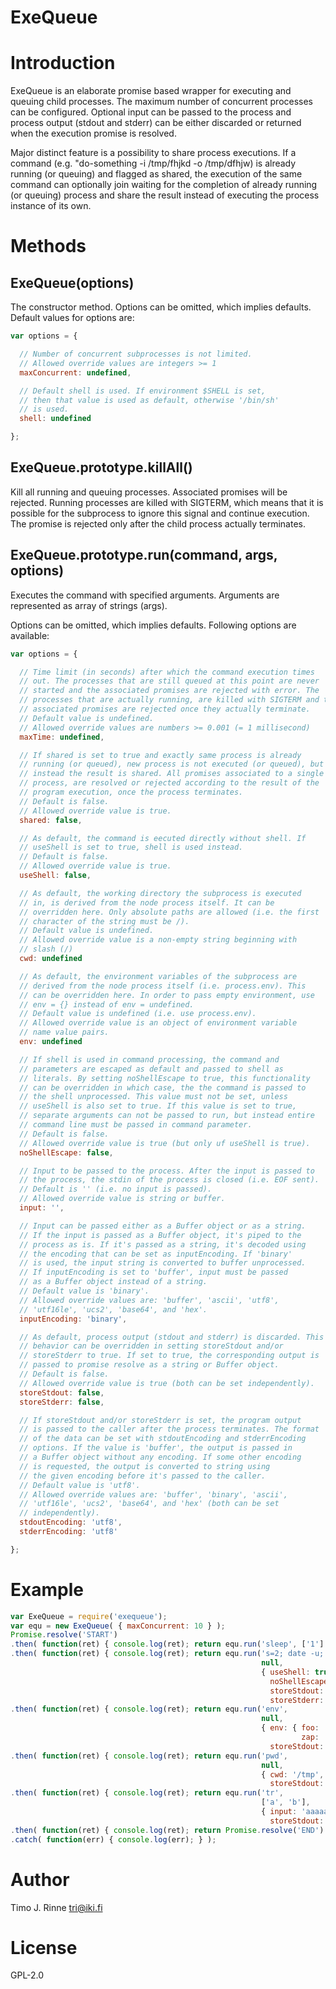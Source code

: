 ExeQueue
========

Introduction
============

ExeQueue is an elaborate promise based wrapper for executing and
queuing child processes. The maximum number of concurrent processes
can be configured. Optional input can be passed to the process and
process output (stdout and stderr) can be either discarded or returned
when the execution promise is resolved.

Major distinct feature is a possibility to share process
executions. If a command (e.g. "do-something -i /tmp/fhjkd -o
/tmp/dfhjw) is already running (or queuing) and flagged as shared, the
execution of the same command can optionally join waiting for the
completion of already running (or queuing) process and share the
result instead of executing the process instance of its own.

Methods
=======

ExeQueue(options)
-----------------

The constructor method. Options can be omitted, which implies
defaults. Default values for options are:

```js
var options = {

  // Number of concurrent subprocesses is not limited.
  // Allowed override values are integers >= 1
  maxConcurrent: undefined, 

  // Default shell is used. If environment $SHELL is set, 
  // then that value is used as default, otherwise '/bin/sh'
  // is used.
  shell: undefined

};
```

ExeQueue.prototype.killAll()
----------------------------

Kill all running and queuing processes. Associated promises will be
rejected. Running processes are killed with SIGTERM, which means that
it is possible for the subprocess to ignore this signal and continue
execution. The promise is rejected only after the child process
actually terminates.

ExeQueue.prototype.run(command, args, options)
----------------------------------------------

Executes the command with specified arguments. Arguments are
represented as array of strings (args).

Options can be omitted, which implies defaults. Following options are
available:

```js
var options = {

  // Time limit (in seconds) after which the command execution times
  // out. The processes that are still queued at this point are never
  // started and the associated promises are rejected with error. The
  // processes that are actually running, are killed with SIGTERM and the
  // associated promises are rejected once they actually terminate.
  // Default value is undefined.
  // Allowed override values are numbers >= 0.001 (= 1 millisecond)
  maxTime: undefined,

  // If shared is set to true and exactly same process is already
  // running (or queued), new process is not executed (or queued), but
  // instead the result is shared. All promises associated to a single
  // process, are resolved or rejected according to the result of the
  // program execution, once the process terminates.
  // Default is false.
  // Allowed override value is true.
  shared: false,

  // As default, the command is eecuted directly without shell. If
  // useShell is set to true, shell is used instead.
  // Default is false.
  // Allowed override value is true.
  useShell: false,

  // As default, the working directory the subprocess is executed
  // in, is derived from the node process itself. It can be
  // overridden here. Only absolute paths are allowed (i.e. the first
  // character of the string must be /).
  // Default value is undefined.
  // Allowed override value is a non-empty string beginning with
  // slash (/)
  cwd: undefined

  // As default, the environment variables of the subprocess are
  // derived from the node process itself (i.e. process.env). This
  // can be overridden here. In order to pass empty environment, use
  // env = {} instead of env = undefined.
  // Default value is undefined (i.e. use process.env).
  // Allowed override value is an object of environment variable
  // name value pairs.
  env: undefined

  // If shell is used in command processing, the command and
  // parameters are escaped as default and passed to shell as
  // literals. By setting noShellEscape to true, this functionality
  // can be overridden in which case, the the command is passed to
  // the shell unprocessed. This value must not be set, unless
  // useShell is also set to true. If this value is set to true,
  // separate arguments can not be passed to run, but instead entire
  // command line must be passed in command parameter.
  // Default is false.
  // Allowed override value is true (but only uf useShell is true).
  noShellEscape: false,

  // Input to be passed to the process. After the input is passed to
  // the process, the stdin of the process is closed (i.e. EOF sent).
  // Default is '' (i.e. no input is passed).
  // Allowed override value is string or buffer.
  input: '',

  // Input can be passed either as a Buffer object or as a string.
  // If the input is passed as a Buffer object, it's piped to the
  // process as is. If it's passed as a string, it's decoded using
  // the encoding that can be set as inputEncoding. If 'binary' 
  // is used, the input string is converted to buffer unprocessed.
  // If inputEncoding is set to 'buffer', input must be passed
  // as a Buffer object instead of a string.
  // Default value is 'binary'.
  // Allowed override values are: 'buffer', 'ascii', 'utf8',
  // 'utf16le', 'ucs2', 'base64', and 'hex'.
  inputEncoding: 'binary',

  // As default, process output (stdout and stderr) is discarded. This
  // behavior can be overridden in setting storeStdout and/or 
  // storeStderr to true. If set to true, the corresponding output is
  // passed to promise resolve as a string or Buffer object.
  // Default is false.
  // Allowed override value is true (both can be set independently).
  storeStdout: false,
  storeStderr: false,

  // If storeStdout and/or storeStderr is set, the program output
  // is passed to the caller after the process terminates. The format
  // of the data can be set with stdoutEncoding and stderrEncoding
  // options. If the value is 'buffer', the output is passed in
  // a Buffer object without any encoding. If some other encoding
  // is requested, the output is converted to string using
  // the given encoding before it's passed to the caller.
  // Default value is 'utf8'.
  // Allowed override values are: 'buffer', 'binary', 'ascii',
  // 'utf16le', 'ucs2', 'base64', and 'hex' (both can be set
  // independently).
  stdoutEncoding: 'utf8',
  stderrEncoding: 'utf8'

};
```

Example
=======

```js
var ExeQueue = require('exequeue');
var equ = new ExeQueue( { maxConcurrent: 10 } );
Promise.resolve('START')
.then( function(ret) { console.log(ret); return equ.run('sleep', ['1'] ) } )
.then( function(ret) { console.log(ret); return equ.run('s=2; date -u; sleep $s; date -u; echo "Hello." 1>&2',
                                                        null,
                                                        { useShell: true,
                                                          noShellEscape: true,
                                                          storeStdout: true,
                                                          storeStderr: true } ) } )
.then( function(ret) { console.log(ret); return equ.run('env',
                                                        null,
                                                        { env: { foo: 'bar',
                                                                 zap: 'zup' },
                                                          storeStdout: true } ) } )
.then( function(ret) { console.log(ret); return equ.run('pwd',
                                                        null,
                                                        { cwd: '/tmp',
                                                          storeStdout: true } ) } )
.then( function(ret) { console.log(ret); return equ.run('tr',
                                                        ['a', 'b'],
                                                        { input: 'aaaaa',
                                                          storeStdout: true } ) } )
.then( function(ret) { console.log(ret); return Promise.resolve('END') } )
.catch( function(err) { console.log(err); } );
```

Author
======

Timo J. Rinne <tri@iki.fi>


License
=======

GPL-2.0

